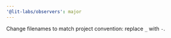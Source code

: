 ```yaml
---
'@lit-labs/observers': major
---
```


Change filenames to match project convention: replace `_` with `-`.
